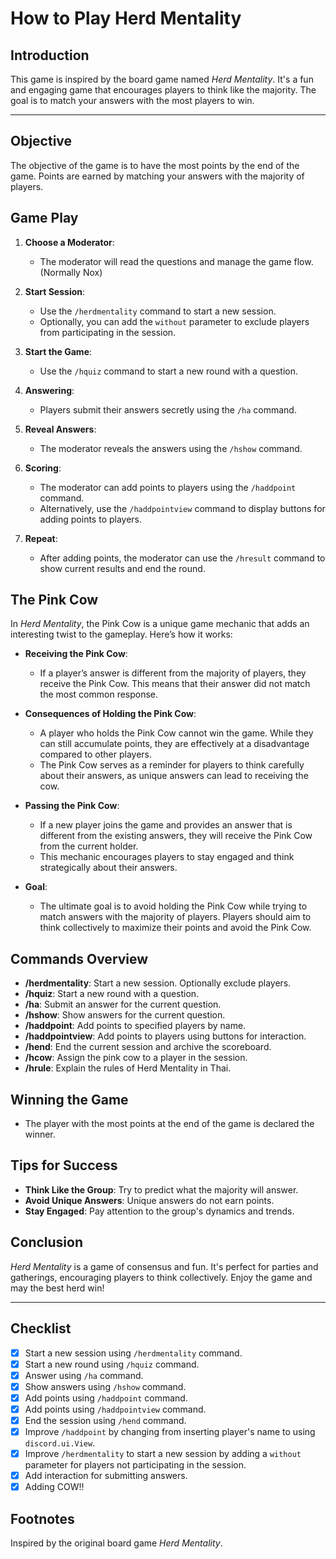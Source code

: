 # How to Play Herd Mentality

## Introduction

This game is inspired by the board game named _Herd Mentality_. It's a fun and engaging game that encourages players to think like the majority. The goal is to match your answers with the most players to win.

---

## Objective

The objective of the game is to have the most points by the end of the game. Points are earned by matching your answers with the majority of players.

## Game Play

1. **Choose a Moderator**:

   - The moderator will read the questions and manage the game flow. (Normally Nox)

2. **Start Session**:

   - Use the `/herdmentality` command to start a new session.
   - Optionally, you can add the `without` parameter to exclude players from participating in the session.

3. **Start the Game**:

   - Use the `/hquiz` command to start a new round with a question.

4. **Answering**:

   - Players submit their answers secretly using the `/ha` command.

5. **Reveal Answers**:

   - The moderator reveals the answers using the `/hshow` command.

6. **Scoring**:

   - The moderator can add points to players using the `/haddpoint` command.
   - Alternatively, use the `/haddpointview` command to display buttons for adding points to players.

7. **Repeat**:
   - After adding points, the moderator can use the `/hresult` command to show current results and end the round.

## The Pink Cow

In _Herd Mentality_, the Pink Cow is a unique game mechanic that adds an interesting twist to the gameplay. Here’s how it works:

- **Receiving the Pink Cow**:
  - If a player’s answer is different from the majority of players, they receive the Pink Cow. This means that their answer did not match the most common response.
- **Consequences of Holding the Pink Cow**:

  - A player who holds the Pink Cow cannot win the game. While they can still accumulate points, they are effectively at a disadvantage compared to other players.
  - The Pink Cow serves as a reminder for players to think carefully about their answers, as unique answers can lead to receiving the cow.

- **Passing the Pink Cow**:

  - If a new player joins the game and provides an answer that is different from the existing answers, they will receive the Pink Cow from the current holder.
  - This mechanic encourages players to stay engaged and think strategically about their answers.

- **Goal**:
  - The ultimate goal is to avoid holding the Pink Cow while trying to match answers with the majority of players. Players should aim to think collectively to maximize their points and avoid the Pink Cow.

## Commands Overview

- **/herdmentality**: Start a new session. Optionally exclude players.
- **/hquiz**: Start a new round with a question.
- **/ha**: Submit an answer for the current question.
- **/hshow**: Show answers for the current question.
- **/haddpoint**: Add points to specified players by name.
- **/haddpointview**: Add points to players using buttons for interaction.
- **/hend**: End the current session and archive the scoreboard.
- **/hcow**: Assign the pink cow to a player in the session.
- **/hrule**: Explain the rules of Herd Mentality in Thai.

## Winning the Game

- The player with the most points at the end of the game is declared the winner.

## Tips for Success

- **Think Like the Group**: Try to predict what the majority will answer.
- **Avoid Unique Answers**: Unique answers do not earn points.
- **Stay Engaged**: Pay attention to the group's dynamics and trends.

## Conclusion

_Herd Mentality_ is a game of consensus and fun. It's perfect for parties and gatherings, encouraging players to think collectively. Enjoy the game and may the best herd win!

---

## Checklist

- [x] Start a new session using `/herdmentality` command.
- [x] Start a new round using `/hquiz` command.
- [x] Answer using `/ha` command.
- [x] Show answers using `/hshow` command.
- [x] Add points using `/haddpoint` command.
- [x] Add points using `/haddpointview` command.
- [x] End the session using `/hend` command.
- [x] Improve `/haddpoint` by changing from inserting player's name to using `discord.ui.View`.
- [x] Improve `/herdmentality` to start a new session by adding a `without` parameter for players not participating in the session.
- [x] Add interaction for submitting answers.
- [x] Adding COW!!

## Footnotes

Inspired by the original board game _Herd Mentality_.
